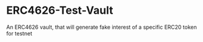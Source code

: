 # ERC4626-Test-Vault
An ERC4626 vault, that will generate fake interest of a specific ERC20 token for testnet
